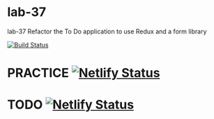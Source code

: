 
# lab-37
lab-37 Refactor the To Do application to use Redux and a form library


[![Build Status](https://travis-ci.org/colosrjones-401d4/lab-37.svg?branch=master)](https://travis-ci.org/colosrjones-401d4/lab-37)

# PRACTICE [![Netlify Status](https://api.netlify.com/api/v1/badges/c3af5c6d-f4fb-4d3e-93ae-11c9f0e82205/deploy-status)](https://app.netlify.com/sites/nostalgic-noether-dfe695/deploys)

# TODO [![Netlify Status](https://api.netlify.com/api/v1/badges/a1c68f67-77e1-474d-aeee-329919d2ded7/deploy-status)](https://app.netlify.com/sites/quirky-fermat-f85bba/deploys)

